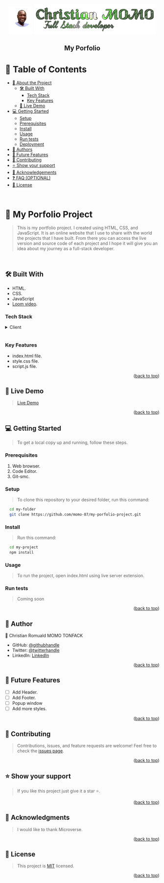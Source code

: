 <a name="readme-top"></a>
<div align="center">
  <img src="./photo.png" alt="photo" width="80"/>
  <img src="./intro.png" alt="logo"/>
  <br/>
  
  <h2><b>My Porfolio</b></h2>
</div>

# 📗 Table of Contents

- [📖 About the Project](#about-project)
  - [🛠 Built With](#built-with)
    - [Tech Stack](#tech-stack)
    - [Key Features](#key-features)
  - [🚀 Live Demo](#live-demo)
- [💻 Getting Started](#getting-started)
  - [Setup](#setup)
  - [Prerequisites](#prerequisites)
  - [Install](#install)
  - [Usage](#usage)
  - [Run tests](#run-tests)
  - [Deployment](#triangular_flag_on_post-deployment)
- [👥 Authors](#authors)
- [🔭 Future Features](#future-features)
- [🤝 Contributing](#contributing)
- [⭐️ Show your support](#support)
- [🙏 Acknowledgements](#acknowledgements)
- [❓ FAQ (OPTIONAL)](#faq)
- [📝 License](#license)

<br>

# 📖 My Porfolio Project <a name="porfolio-project"></a>
> This is my portfolio project. I created using HTML, CSS, and JavaScript. It is an online website that I use to share with the world the projects that I have built. From there you can access the live version and source code of each project and I hope it will give you an idea about my journey as a full-stack developer.

<br>

## 🛠 Built With <a name="built-with"></a>
- HTML.
- CSS.
- JavaScript
- [Loom video](https://www.loom.com/share/2ce37a7925314ac8a15d9b0606ca86e3).

### Tech Stack <a name="tech-stack"></a>
<details>
  <summary>Client</summary>
  <ul>
    <li><a href="https://developer.mozilla.org/en-US/docs/Web/HTML">HTML</a></li>
    <li><a href="https://developer.mozilla.org/en-US/docs/Web/CSS">CSS</a></li>
    <li><a href="https://www.javascript.com/">JavaScript</a></li>
    <li><a href="https://www.loom.com/share/2ce37a7925314ac8a15d9b0606ca86e3">Loom video</a></li>
  </ul>
</details>
<br>

### Key Features <a name="key-features"></a>
- index.html file.
- style.css file.
- script.js file.
<p align="right">(<a href="#readme-top">back to top</a>)</p>


## 🚀 Live Demo <a name="live-demo"></a>
>[Live Demo](https://momo-87.github.io/)
<p align="right">(<a href="#readme-top">back to top</a>)</p>


## 💻 Getting Started <a name="getting-started"></a>
>To get a local copy up and running, follow these steps.

### Prerequisites
1. Web browser.
2. Code Editor.
3. Git-smc.

### Setup
> To clone this repository to your desired folder, run this command:
```sh
  cd my-folder
  git clone https://github.com/momo-87/my-porfolio-project.git
```

### Install
>Run this command:
```sh
  cd my-project
  npm install
```

### Usage
> To run the project, open index.html using live server extension.

### Run tests
>Coming soon

<!-- ### Deployment
Coming soon -->
<p align="right">(<a href="#readme-top">back to top</a>)</p>


## 👥 Author <a name="authors"></a>
👤 Christian Romuald MOMO TONFACK
- GitHub: [@githubhandle](https://github.com/Momo-87)
- Twitter: [@twitterhandle](https://twitter.com/Momo_yde)
- LinkedIn: [LinkedIn](https://www.linkedin.com/in/christian-momo/)
<p align="right">(<a href="#readme-top">back to top</a>)</p>


## 🔭 Future Features <a name="future-features"></a>
- [ ] Add Header.
- [ ] Add Footer.
- [ ] Popup window
- [ ] Add more styles.
<p align="right">(<a href="#readme-top">back to top</a>)</p>


## 🤝 Contributing <a name="contributing"></a>
> Contributions, issues, and feature requests are welcome!
Feel free to check the [issues page](https://github.com/momo-87/my-porfolio-project/issues).
<p align="right">(<a href="#readme-top">back to top</a>)</p>


## ⭐️ Show your support <a name="support"></a>

>If you like this project just give it a star ⭐️.
<p align="right">(<a href="#readme-top">back to top</a>)</p>

## 🙏 Acknowledgments <a name="acknowledgements"></a>
>I would like to thank Microverse.
<p align="right">(<a href="#readme-top">back to top</a>)</p>


## 📝 License <a name="license"></a>
>This project is [MIT](./LICENSE) licensed.
<p align="right">(<a href="#readme-top">back to top</a>)</p>